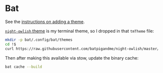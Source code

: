 # Bat

See the [instructions on adding a theme](https://github.com/sharkdp/bat#adding-new-themes).

[`night-owlish` theme](https://github.com/batpigandme/night-owlish) is my terminal theme, so I dropped in that `tmTheme` file:

```sh
mkdir -p bat/.config/bat/themes
cd !$
curl https://raw.githubusercontent.com/batpigandme/night-owlish/master/tmTheme/night-owlish.tmTheme > night-owlish.tmTheme
```

Then after making this available via stow, update the binary cache:

```sh
bat cache --build
```
